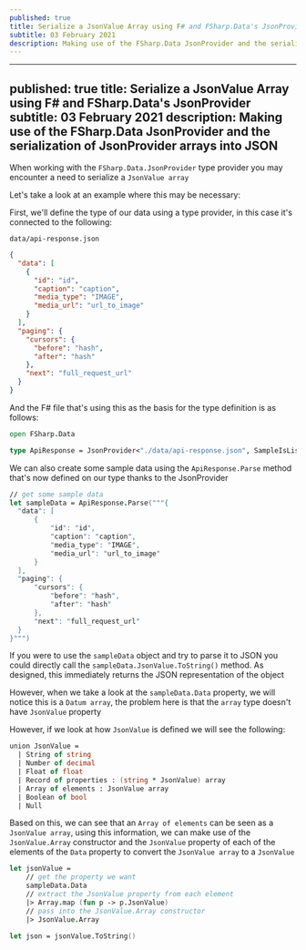 ```yaml
---
published: true
title: Serialize a JsonValue Array using F# and FSharp.Data's JsonProvider
subtitle: 03 February 2021
description: Making use of the FSharp.Data JsonProvider and the serialization of JsonProvider arrays into JSON
---
```


---
published: true
title: Serialize a JsonValue Array using F# and FSharp.Data's JsonProvider
subtitle: 03 February 2021
description: Making use of the FSharp.Data JsonProvider and the serialization of JsonProvider arrays into JSON
---

When working with the `FSharp.Data.JsonProvider` type provider you may encounter a need to serialize a `JsonValue array`

Let's take a look at an example where this may be necessary:

First, we'll define the type of our data using a type provider, in this case it's connected to the following:

`data/api-response.json`

```json
{
  "data": [
    {
      "id": "id",
      "caption": "caption",
      "media_type": "IMAGE",
      "media_url": "url_to_image"
    }
  ],
  "paging": {
    "cursors": {
      "before": "hash",
      "after": "hash"
    },
    "next": "full_request_url"
  }
}
```

And the F# file that's using this as the basis for the type definition is as follows:

```fs
open FSharp.Data

type ApiResponse = JsonProvider<"./data/api-response.json", SampleIsList=true>
```

We can also create some sample data using the `ApiResponse.Parse` method that's now defined on our type thanks to the JsonProvider

```fs
// get some sample data
let sampleData = ApiResponse.Parse("""{
  "data": [
      {
          "id": "id",
          "caption": "caption",
          "media_type": "IMAGE",
          "media_url": "url_to_image"
      }
  ],
  "paging": {
      "cursors": {
          "before": "hash",
          "after": "hash"
      },
      "next": "full_request_url"
  }
}""")
```

If you were to use the `sampleData` object and try to parse it to JSON you could directly call the `sampleData.JsonValue.ToString()` method. As designed, this immediately returns the JSON representation of the object

However, when we take a look at the `sampleData.Data` property, we will notice this is a `Datum array`, the problem here is that the `array` type doesn't have `JsonValue` property

However, if we look at how `JsonValue` is defined we will see the following:

```fs
union JsonValue =
  | String of string
  | Number of decimal
  | Float of float
  | Record of properties : (string * JsonValue) array
  | Array of elements : JsonValue array
  | Boolean of bool
  | Null
```

Based on this, we can see that an `Array of elements` can be seen as a `JsonValue array`, using this information, we can make use of the `JsonValue.Array` constructor and the `JsonValue` property of each of the elements of the `Data` property to convert the `JsonValue array` to a `JsonValue`

```fs
let jsonValue =
    // get the property we want
    sampleData.Data
    // extract the JsonValue property from each element
    |> Array.map (fun p -> p.JsonValue)
    // pass into the JsonValue.Array constructor
    |> JsonValue.Array

let json = jsonValue.ToString()
```
